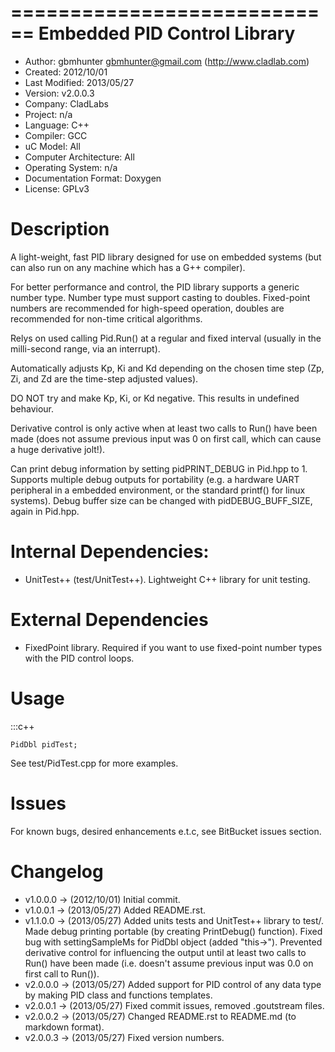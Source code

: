 ============================
Embedded PID Control Library
============================

- Author: gbmhunter <gbmhunter@gmail.com> (http://www.cladlab.com)
- Created: 2012/10/01
- Last Modified: 2013/05/27
- Version: v2.0.0.3
- Company: CladLabs
- Project: n/a
- Language: C++
- Compiler: GCC	
- uC Model: All
- Computer Architecture: All
- Operating System: n/a
- Documentation Format: Doxygen
- License: GPLv3

Description
===========

A light-weight, fast PID library designed for use
on embedded systems (but can also run on any machine which has
a G++ compiler).

For better performance and control, the PID library supports a generic number type. Number type must support casting
to doubles. Fixed-point numbers are recommended for high-speed operation, doubles 
are recommended for non-time critical algorithms.

Relys on used calling Pid.Run() at a regular and fixed interval (usually in the milli-second range, via an interrupt).

Automatically adjusts Kp, Ki and Kd depending on the chosen time step (Zp, Zi, and Zd are the time-step adjusted values).

DO NOT try and make Kp, Ki, or Kd negative. This results in undefined behaviour.

Derivative control is only active when at least two calls to Run() have been made (does not assume
previous input was 0 on first call, which can cause a huge derivative jolt!).

Can print debug information by setting pidPRINT_DEBUG in Pid.hpp to 1. Supports
multiple debug outputs for portability (e.g. a hardware UART peripheral in a embedded
environment, or the standard printf() for linux systems). Debug buffer size can be changed
with pidDEBUG_BUFF_SIZE, again in Pid.hpp.

Internal Dependencies:
======================
	
- UnitTest++ (test/UnitTest++). Lightweight C++ library for unit testing.
		
External Dependencies
=====================

- FixedPoint library. Required if you want to use fixed-point number types with the PID control loops.

Usage
=====

:::c++

	PidDbl pidTest;
	
	
See test/PidTest.cpp for more examples.
	
Issues
======

For known bugs, desired enhancements e.t.c, see BitBucket issues section.
	
Changelog
=========

- v1.0.0.0 		-> (2012/10/01) Initial commit.
- v1.0.0.1		-> (2013/05/27) Added README.rst.
- v1.1.0.0		-> (2013/05/27) Added units tests and UnitTest++ library to test/. Made debug printing portable (by creating PrintDebug() function). Fixed bug with settingSampleMs for PidDbl object (added "this->"). Prevented derivative control for influencing the output until at least two calls to Run() have been made (i.e. doesn't assume previous input was 0.0 on first call to Run()).
- v2.0.0.0		-> (2013/05/27) Added support for PID control of any data type by making PID class and functions templates. 
- v2.0.0.1		-> (2013/05/27) Fixed commit issues, removed .goutstream files.
- v2.0.0.2		-> (2013/05/27) Changed README.rst to README.md (to markdown format).
- v2.0.0.3		-> (2013/05/27) Fixed version numbers.
